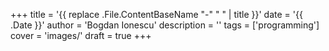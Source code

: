 +++
title = '{{ replace .File.ContentBaseName "-" " " | title }}'
date = '{{ .Date }}'
author = 'Bogdan Ionescu'
description = ''
tags = ['programming']
cover = 'images/'
draft = true
+++
